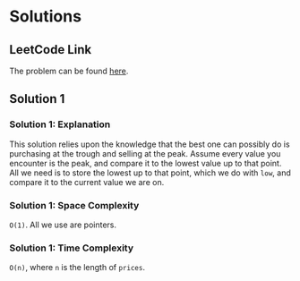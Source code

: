 # Solutions

## LeetCode Link

The problem can be found [here](https://leetcode.com/problems/best-time-to-buy-and-sell-stock/).

## Solution 1

### Solution 1: Explanation

This solution relies upon the knowledge that the best one
can possibly do is purchasing at the trough and selling at the peak.
Assume every value you encounter is the peak, and compare it to the lowest value
up to that point. All we need is to store the lowest up to that point,
which we do with `low`, and compare it to the current value we are on.

### Solution 1: Space Complexity

`O(1)`. All we use are pointers.

### Solution 1: Time Complexity

`O(n)`, where `n` is the length of `prices`.
